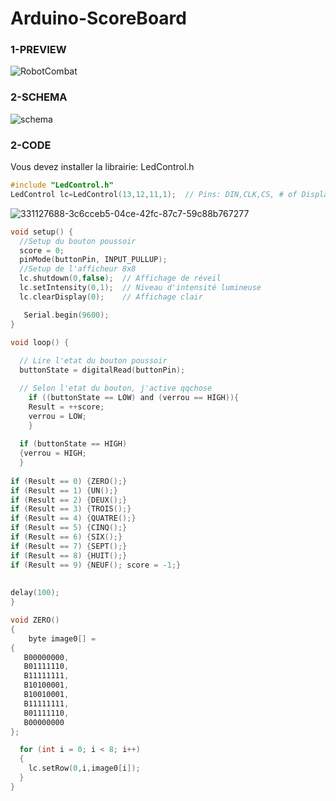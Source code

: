 # Arduino-ScoreBoard
### 1-PREVIEW
![RobotCombat](https://github.com/ICAREMAKER/Arduino-ScoreBoard/assets/107696317/b2646e2e-f267-42b3-9fcb-4fe1898fc84d)

### 2-SCHEMA
![schema](https://github.com/ICAREMAKER/arduino-Score-generator/assets/107696317/d0eff3cf-0f77-42f9-a0b9-bc7e6856204c)

### 2-CODE
Vous devez installer la librairie: LedControl.h
```C
#include "LedControl.h"
LedControl lc=LedControl(13,12,11,1);  // Pins: DIN,CLK,CS, # of Display connected
```
![331127688-3c6cceb5-04ce-42fc-87c7-59c88b767277](https://github.com/ICAREMAKER/arduino-Score-generator/assets/107696317/c4b00203-6f6d-42ab-ac15-7237d3ce7e77)

```C
void setup() {
  //Setup du bouton poussoir
  score = 0;
  pinMode(buttonPin, INPUT_PULLUP);
  //Setup de l'afficheur 8x8
  lc.shutdown(0,false);  // Affichage de réveil
  lc.setIntensity(0,1);  // Niveau d'intensité lumineuse
  lc.clearDisplay(0);    // Affichage clair

   Serial.begin(9600);
}
```
```C
void loop() {
  
  // Lire l'etat du bouton poussoir
  buttonState = digitalRead(buttonPin);

  // Selon l'etat du bouton, j'active qqchose
    if ((buttonState == LOW) and (verrou == HIGH)){
    Result = ++score;
    verrou = LOW;
    } 
  
  if (buttonState == HIGH) 
  {verrou = HIGH;
  }
  
if (Result == 0) {ZERO();}
if (Result == 1) {UN();}
if (Result == 2) {DEUX();}
if (Result == 3) {TROIS();}
if (Result == 4) {QUATRE();}
if (Result == 5) {CINQ();}
if (Result == 6) {SIX();}
if (Result == 7) {SEPT();}
if (Result == 8) {HUIT();}
if (Result == 9) {NEUF(); score = -1;}
      
 
delay(100);
}
```
```C
void ZERO()
{
	byte image0[] =
{
   B00000000,  
   B01111110,
   B11111111,
   B10100001,
   B10010001,
   B11111111,
   B01111110,
   B00000000
};

  for (int i = 0; i < 8; i++)  
  {
    lc.setRow(0,i,image0[i]);
  }
}
```

